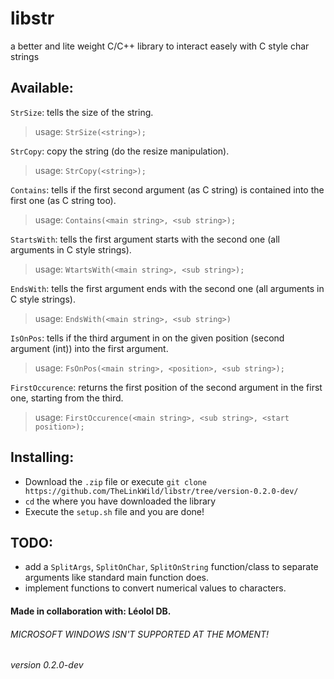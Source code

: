 # libstr
a better and lite weight C/C++ library to interact easely with C style char strings

## Available:
`StrSize`: tells the size of the string.
> usage: `StrSize(<string>);`

`StrCopy`: copy the string (do the resize manipulation).
> usage: `StrCopy(<string>);`

`Contains`: tells if the first second argument (as C string) is contained into the first one (as C string too).
> usage: `Contains(<main string>, <sub string>);`

`StartsWith`: tells the first argument starts with the second one (all arguments in C style strings).
> usage: `WtartsWith(<main string>, <sub string>);`

`EndsWith`: tells the first argument ends with the second one (all arguments in C style strings).
> usage: `EndsWith(<main string>, <sub string>)`

`IsOnPos`: tells if the third argument in on the given position (second argument (int)) into the first argument.
> usage: `FsOnPos(<main string>, <position>, <sub string>);`

`FirstOccurence`: returns the first position of the second argument in the first one, starting from the third.
> usage: `FirstOccurence(<main string>, <sub string>, <start position>);`

## Installing:
- Download the `.zip` file or execute
```git clone https://github.com/TheLinkWild/libstr/tree/version-0.2.0-dev/```
- `cd` the where you have downloaded the library
- Execute the `setup.sh` file and you are done! 

## TODO:
- add a `SplitArgs`, `SplitOnChar`, `SplitOnString` function/class to separate arguments like standard main function does.
- implement functions to convert numerical values to characters.

#### Made in collaboration with: Léolol DB.
###### MICROSOFT WINDOWS ISN'T SUPPORTED AT THE MOMENT!
###### version 0.2.0-dev

